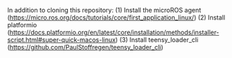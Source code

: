 In addition to cloning this repository:
(1) Install the microROS agent (https://micro.ros.org/docs/tutorials/core/first_application_linux/)
(2) Install platformio (https://docs.platformio.org/en/latest/core/installation/methods/installer-script.html#super-quick-macos-linux)
(3) Install teensy_loader_cli (https://github.com/PaulStoffregen/teensy_loader_cli)
